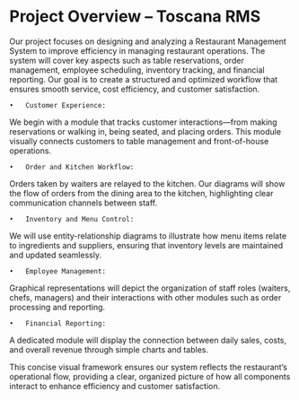 # Project Overview – Toscana RMS
Our project focuses on designing and analyzing a Restaurant Management System to improve efficiency in managing restaurant operations. The system will cover key aspects such as table reservations, order management, employee scheduling, inventory tracking, and financial reporting. Our goal is to create a structured and optimized workflow that ensures smooth service, cost efficiency, and customer satisfaction. 

	•	Customer Experience:
We begin with a module that tracks customer interactions—from making reservations or walking in, being seated, and placing orders. This module visually connects customers to table management and front-of-house operations.

	•	Order and Kitchen Workflow:
Orders taken by waiters are relayed to the kitchen. Our diagrams will show the flow of orders from the dining area to the kitchen, highlighting clear communication channels between staff.

	•	Inventory and Menu Control:
We will use entity-relationship diagrams to illustrate how menu items relate to ingredients and suppliers, ensuring that inventory levels are maintained and updated seamlessly.

	•	Employee Management:
Graphical representations will depict the organization of staff roles (waiters, chefs, managers) and their interactions with other modules such as order processing and reporting.

	•	Financial Reporting:
A dedicated module will display the connection between daily sales, costs, and overall revenue through simple charts and tables.

This concise visual framework ensures our system reflects the restaurant’s operational flow, providing a clear, organized picture of how all components interact to enhance efficiency and customer satisfaction.
